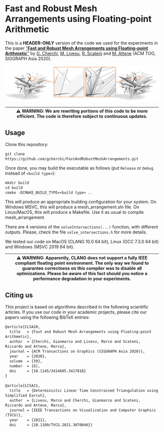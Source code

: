 # Fast and Robust Mesh Arrangements using Floating-point Arithmetic

This is a **HEADER-ONLY** version of the code we used for the experiments in the paper ["**Fast and Robust Mesh Arrangements using Floating-point Arithmetic**"](https://dl.acm.org/doi/abs/10.1145/3414685.3417818) by [G. Cherchi](http://www.gianmarcocherchi.com), [M. Livesu](http://pers.ge.imati.cnr.it/livesu/), [R. Scateni](https://people.unica.it/riccardoscateni/) and [M. Attene](https://www.cnr.it/en/people/marco.attene) (ACM TOG, SIGGRAPH Asia 2020). 

<p align="center"><img src="teaser_img.png"></p>

|:warning: WARNING: We are rewriting portions of this code to be more efficient. The code is therefore subject to continuous updates. |
| --- |

## Usage
Clone this repository:
```
git clone https://github.com/gcherchi/FastAndRobustMeshArrangements.git
```
Once done, you may build the executable as follows (put ``Release`` or ``Debug`` instead of ``<build type>``):
```
mkdir build
cd build
cmake -DCMAKE_BUILD_TYPE=<build type> ..
```
This will produce an appropriate building configuration for your system.
On Windows MSVC, this will produce a mesh_arrangement.sln file.
On Linux/MacOS, this will produce a Makefile. 
Use it as usual to compile mesh_arrangement.

There are 4 versions of the ``solveIntersections(...)`` function, with different outputs. Please, check the file ``solve_intersections.h`` for more details.

We tested our code on MacOS (CLANG 10.0 64 bit), Linux (GCC 7.3.0 64 bit) and Windows (MSVC 2019 64 bit).

|:warning: WARNING: Apparently, CLANG does not support a fully IEEE compliant floating point environment. The only way we found to guarantee correctness on this compiler was to disable all optimizations. Please be aware of this fact should you notice a performance degradation in your experiments. |
| --- |

## Citing us
This project is based on algorithms described in the following scientific articles. If you use our code in your academic projects, please cite our papers using the following BibTeX entries:
```
@article{CLSA20,
  title   = {Fast and Robust Mesh Arrangements using Floating-point Arithmetic},
  author  = {Cherchi, Gianmarco and Livesu, Marco and Scateni, Riccardo and Attene, Marco},
  journal = {ACM Transactions on Graphics (SIGGRAPH Asia 2020)},
  year    = {2020},
  volume  = {39},
  number  = {6},
  doi     = {10.1145/3414685.3417818}
}

@article{LCSA21,
  title   = {Deterministic Linear Time Constrained Triangulation using Simplified Earcut},
  author  = {Livesu, Marco and Cherchi, Gianmarco and Scateni, Riccardo and Attene, Marco},
  journal = {IEEE Transactions on Visualization and Computer Graphics (TVCG)},
  year    = {2021},
  doi     = {10.1109/TVCG.2021.3070046}}
```


